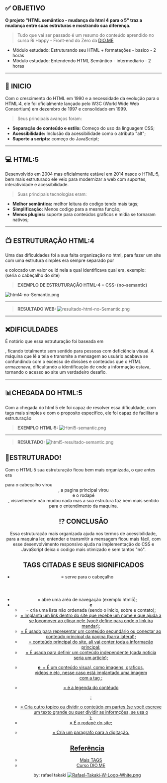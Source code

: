 ## ✅ OBJETIVO
__O projeto "HTML semântico - mudança do html 4 para o 5" traz a mudança entre suas estruturas e mostrando sua diferença.__

> Tudo que vai ser passado é um resumo do conteúdo aprendido no curso Ri Happy - Front-end do Zero da [DIO.ME](https://web.dio.me/track/coding-future-front-end-do-zero)
- Módulo estudado: Estruturando seu HTML + formatações - basico - 2 horas
- Módulo estudado: Entendendo HTML Semântico - intermediario - 2 horas

---- 

## 📍 INICIO
Com o crescimento do HTML em 1990 e a necessidade da evolução para o HTML:4, ele foi oficialmente lançado pelo W3C (World Wide Web Consortium) em dezembro de 1997 e consolidado em 1999.
> Seus principais avanços foram: 
- **Separação de conteúdo e estilo:** Começo do uso da linguagem CSS;
- **Acessibilidade:** Inclusão da acessibilidade como o atributo "alt";
- **Suporte a scripts:** começo do JavaScript;
    
----

## 💻 HTML:5
Desenvolvido em 2004 mas oficialmente estável em 2014 nasce o HTML:5, bem mais estruturado ele veio para modernizar a web com suportes, interatividade e acessibilidade.
> Suas principais tecnologias eram: 
- **Melhor semântica:** melhor leitura do codigo tendo mais tags;
- **Simplificação:** Menos codigo para a mesma função;
- **Menos plugins:** suporte para conteúdos graficos e mídia se tornaram nativos;

----

## 📺 ESTRUTURAÇÃO HTML:4 
Uma das dificuldades foi a sua falta organização no html, para fazer um site com uma estrutura simples era sempre separado por <DIV></DIV> e colocado um valor ou id nela a qual identificava qual era, exemplo: <Div clas="header"> (seria o cabeçalho do site)
>**EXEMPLO DE ESTRUTURAÇÃO HTML:4 + CSS: (no-semantic)**

![html4-no-Semantic.png](https://i.postimg.cc/J4XW3qFW/html4-no-Semantic.png)

---
>**RESULTADO WEB:**
![resultado-html-no-Semantic.png](https://i.postimg.cc/rwCX3pcn/resultado-html-no-Semantic.png)

---

## ❌DIFICULDADES
É notório que essa estruturação foi baseada em <div></div>, ficando totalmente sem sentido para pessoas com deficiência visual. A máquina que lê a tela e transmite a mensagem ao usuário acabava se confundindo com o excesso de divisões e conteúdos que o HTML armazenava, dificultando a identificação de onde a informação estava, tornando o acesso ao site um verdadeiro desafio.

----

## 📊CHEGADA DO HTML:5
Com a chegada do html 5 ele foi capaz de resolver essa dificuldade, com tags mais simples e com o proposito especifico, ele foi capaz de facilitar a estruturação

>**EXEMPLO HTML:5:**
![Html5-semantic.png](https://i.postimg.cc/HkGsvtRH/Html5-semantic.png)

---
>**RESULTADO:**
![html5-resultado-semantic.png](https://i.postimg.cc/Kv385W9J/html5-resultado-semantic.png)

## 🧱ESTRUTURADO!
Com o HTML:5 sua estruturação ficou bem mais organizada, o que antes era <Div> para o cabeçalho virou <header>, a pagina principal virou <main> e o rodapé <footer>, visivelmente não mudou nada mas a sua estrutura faz bem mais sentido para o entendimento da maquina.

## ⁉ CONCLUSÃO
Essa estruturação mais organizada ajuda nos termos de acessibilidade, para a maquina ler, entender e transmitir a mensagem ficou mais fácil, com esse desenvolvimento responsivo ajuda na implementação do CSS e JavaScript deixa o codigo mais otimizado e sem tantos "nó".


## TAGS CITADAS E SEUS SIGNIFICADOS

- **<header>** = serve para o cabeçalho 
- **<nav>** = abre uma aréa de navegação (exemplo html5);
- **<ul> e <li>** = cria uma lista não ordenada (sendo o inicio, sobre e contato);
- **<a href>** = Implanta um link dentro do site que recebe um nome e que ajuda a se locomover ao clicar nele (você define para onde o link ira mandar);
- **<aside>** = É usado para representar um conteúdo secundário ou conectar ao conteúdo principal da pagina (barra lateral);
- **<main>** = conteúdo principal do site, ali vai conter toda a informação principal;
- **<article>** = É usada para definir um conteúdo independente (cada noticia seria um article);
- **<figure> e <img>** = É um conteúdo visual, como imagens, graficos, videos e etc, nesse caso está implantado uma imagem com a tag <img>;
- **<figcaption>** = é a legenda do contéudo <figure>;
- **<section>** = Cria outro topico ou dividir o conteúdo em partes (se você escreve um texto grande ou quer dividir as informções, se usa o <section>);
- **<footer>** = É o rodapé do site;
- **<p>** = Cria um paragrafo para a digitação.

## Referência

 - [Mais TAGS](https://www-w3schools-com.translate.goog/tags/tag_comment.asp?_x_tr_sl=en&_x_tr_tl=pt&_x_tr_hl=pt&_x_tr_pto=tc)
 - [Curso DIO.ME](https://web.dio.me/track/f31d0ec6-b46a-47d6-b5ec-5dcd3766dacb)

by: rafael takaki
[![Rafael-Takaki-W-Logo-White.png](https://i.postimg.cc/sxHZGryz/Rafael-Takaki-W-Logo-White.png)](https://postimg.cc/zHWf44V2)
